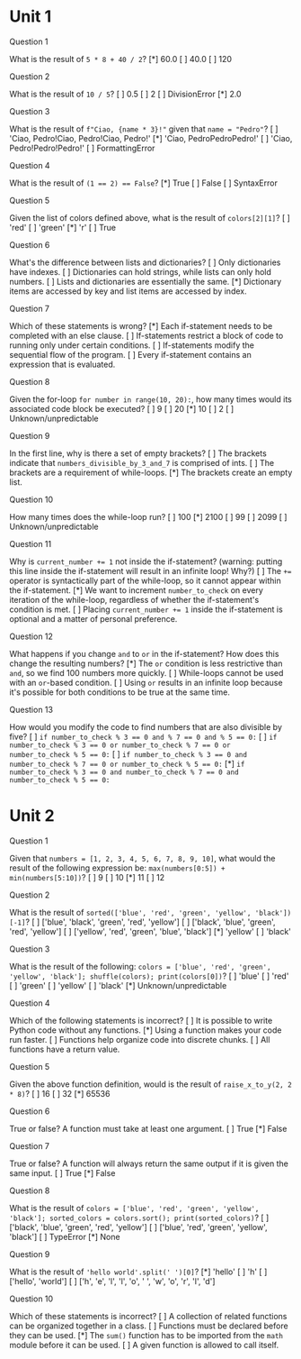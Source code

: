 Unit 1
======

Question 1

What is the result of `5 * 8 + 40 / 2`?
[*] 60.0
[ ] 40.0
[ ] 120


Question 2

What is the result of `10 / 5`?
[ ] 0.5
[ ] 2
[ ] DivisionError
[*] 2.0


Question 3

What is the result of `f"Ciao, {name * 3}!"` given that `name = "Pedro"`?
[ ] 'Ciao, Pedro!Ciao, Pedro!Ciao, Pedro!'
[*] 'Ciao, PedroPedroPedro!'
[ ] 'Ciao, Pedro!Pedro!Pedro!'
[ ] FormattingError


Question 4

What is the result of `(1 == 2) == False`?
[*] True
[ ] False
[ ] SyntaxError


Question 5

Given the list of colors defined above, what is the result of `colors[2][1]`?
[ ] 'red'
[ ] 'green'
[*] 'r'
[ ] True


Question 6

What's the difference between lists and dictionaries?
[ ] Only dictionaries have indexes.
[ ] Dictionaries can hold strings, while lists can only hold numbers.
[ ] Lists and dictionaries are essentially the same.
[*] Dictionary items are accessed by key and list items are accessed by index.


Question 7

Which of these statements is wrong?
[*] Each if-statement needs to be completed with an else clause.
[ ] If-statements restrict a block of code to running only under certain conditions.
[ ] If-statements modify the sequential flow of the program.
[ ] Every if-statement contains an expression that is evaluated.


Question 8

Given the for-loop `for number in range(10, 20):`, how many times would its associated code block be executed?
[ ] 9
[ ] 20
[*] 10
[ ] 2
[ ] Unknown/unpredictable


Question 9

In the first line, why is there a set of empty brackets?
[ ] The brackets indicate that `numbers_divisible_by_3_and_7` is comprised of ints.
[ ] The brackets are a requirement of while-loops.
[*] The brackets create an empty list.


Question 10

How many times does the while-loop run?
[ ] 100
[*] 2100
[ ] 99
[ ] 2099
[ ] Unknown/unpredictable


Question 11

Why is `current_number += 1` not inside the if-statement? (warning: putting this line inside the if-statement will result in an infinite loop! Why?)
[ ] The `+=` operator is syntactically part of the while-loop, so it cannot appear within the if-statement.
[*] We want to increment `number_to_check` on every iteration of the while-loop, regardless of whether the if-statement's condition is met.
[ ] Placing `current_number += 1` inside the if-statement is optional and a matter of personal preference.


Question 12

What happens if you change `and` to `or` in the if-statement? How does this change the resulting numbers?
[*] The `or` condition is less restrictive than `and`, so we find 100 numbers more quickly.
[ ] While-loops cannot be used with an `or`-based condition.
[ ] Using `or` results in an infinite loop because it's possible for both conditions to be true at the same time.


Question 13

How would you modify the code to find numbers that are also divisible by five?
[ ] `if number_to_check % 3 == 0 and % 7 == 0 and % 5 == 0:`
[ ] `if number_to_check % 3 == 0 or number_to_check % 7 == 0 or number_to_check % 5 == 0:`
[ ] `if number_to_check % 3 == 0 and number_to_check % 7 == 0 or number_to_check % 5 == 0:`
[*] `if number_to_check % 3 == 0 and number_to_check % 7 == 0 and number_to_check % 5 == 0:`


Unit 2
======

Question 1

Given that `numbers = [1, 2, 3, 4, 5, 6, 7, 8, 9, 10]`, what would the result of the following expression be: `max(numbers[0:5]) + min(numbers[5:10])`?
[ ] 9
[ ] 10
[*] 11
[ ] 12


Question 2

What is the result of `sorted(['blue', 'red', 'green', 'yellow', 'black'])[-1]`?
[ ] ['blue', 'black', 'green', 'red', 'yellow']
[ ] ['black', 'blue', 'green', 'red', 'yellow']
[ ] ['yellow', 'red', 'green', 'blue', 'black']
[*] 'yellow'
[ ] 'black'


Question 3

What is the result of the following: `colors = ['blue', 'red', 'green', 'yellow', 'black']; shuffle(colors); print(colors[0])`?
[ ] 'blue'
[ ] 'red'
[ ] 'green'
[ ] 'yellow'
[ ] 'black'
[*] Unknown/unpredictable


Question 4

Which of the following statements is incorrect?
[ ] It is possible to write Python code without any functions.
[*] Using a function makes your code run faster.
[ ] Functions help organize code into discrete chunks.
[ ] All functions have a return value.


Question 5

Given the above function definition, would is the result of `raise_x_to_y(2, 2 * 8)`?
[ ] 16
[ ] 32
[*] 65536


Question 6

True or false? A function must take at least one argument.
[ ] True
[*] False 


Question 7

True or false? A function will always return the same output if it is given the same input.
[ ] True
[*] False


Question 8

What is the result of `colors = ['blue', 'red', 'green', 'yellow', 'black']; sorted_colors = colors.sort(); print(sorted_colors)`?
[ ] ['black', 'blue', 'green', 'red', 'yellow']
[ ] ['blue', 'red', 'green', 'yellow', 'black']
[ ] TypeError
[*] None


Question 9

What is the result of `'hello world'.split(' ')[0]`?
[*] 'hello'
[ ] 'h'
[ ] ['hello', 'world']
[ ] ['h', 'e', 'l', 'l', 'o', ' ', 'w', 'o', 'r', 'l', 'd']


Question 10

Which of these statements is incorrect?
[ ] A collection of related functions can be organized together in a class.
[ ] Functions must be declared before they can be used.
[*] The `sum()` function has to be imported from the `math` module before it can be used.
[ ] A given function is allowed to call itself.

